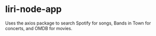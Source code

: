 # liri-node-app
Uses the axios package to search Spotify for songs, Bands in Town for concerts, and OMDB for movies.
